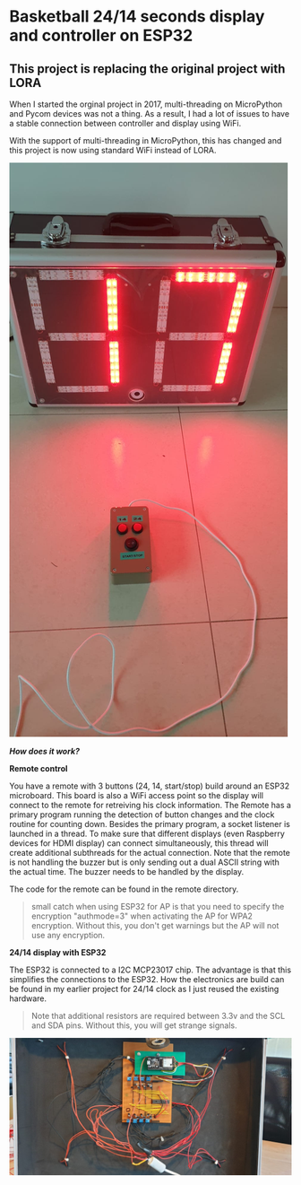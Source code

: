 # Basketball 24/14 seconds display and controller on ESP32

## This project is replacing the original project with LORA
When I started the orginal project in 2017, multi-threading on MicroPython and Pycom devices was not a thing.
As a result, I had a lot of issues to have a stable connection between controller and display using WiFi.

With the support of multi-threading in MicroPython, this has changed and this project is now using standard WiFi instead of LORA.

![Overview](images/shotclock.jpeg)

***How does it work?***

**Remote control**

You have a remote with 3 buttons (24, 14, start/stop) build around an ESP32 microboard.
This board is also a WiFi access point so the display will connect to the remote for retreiving his clock information.
The Remote has a primary program running the detection of button changes and the clock routine for counting down.
Besides the primary program, a socket listener is launched in a thread.  To make sure that different displays (even Raspberry devices for HDMI display) can connect simultaneously, this thread will create additional subthreads for the actual connection. 
Note that the remote is not handling the buzzer but is only sending out a dual ASCII string with the actual time.  The buzzer needs to be handled by the display.

The code for the remote can be found in the remote directory.
> small catch when using ESP32 for AP is that you need to specify the encryption "authmode=3" when activating the AP for WPA2 encryption.  Without this, you don't get warnings but the AP will not use any encryption.

**24/14 display with ESP32**

The ESP32 is connected to a I2C MCP23017 chip.  The advantage is that this simplifies the connections to the ESP32.  How the electronics are build can be found in my earlier project for 24/14 clock as I just reused the existing hardware.
> Note that additional resistors are required between 3.3v and the SCL and SDA pins.  Without this, you will get strange signals.

![Overview](images/display.jpeg)
